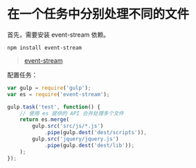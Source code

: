 # 在一个任务中分别处理不同的文件

首先，需要安装  event-stream 依赖。

    npm install event-stream
    
> [event-stream](https://github.com/dominictarr/event-stream)
    
配置任务：

```javascript
var gulp = require('gulp');
var es = require('event-stream');

gulp.task('test', function() {
    // 使用 es 提供的 API 合并处理多个文件
    return es.merge(
        gulp.src('src/js/*.js')
            .pipe(gulp.dest('dest/scripts')),
        gulp.src('jquery/jquery.js')
            .pipe(gulp.dest('dest/lib'));
    );
});
```